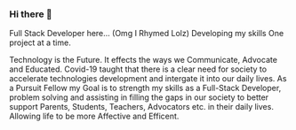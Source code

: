 ### Hi there 👋
Full Stack Developer here... (Omg I Rhymed Lolz) 
Developing my skills One project at a time.

Technology is the Future. 
It effects the ways we Communicate, Advocate and Educated. Covid-19 taught that there is a clear need for society to accelerate technologies development and intergate it into our daily lives. As a Pursuit Fellow my Goal is to strength my skills as a Full-Stack Developer, problem solving and assisting in filling the gaps in our society to better support Parents, Students, Teachers, Advocators etc. in their daily lives. Allowing life to be more Affective and Efficent.

<!--
**KalilahClarke/KalilahClarke** is a ✨ _special_ ✨ repository because its `README.md` (this file) appears on your GitHub profile.

Here are some ideas to get you started:

- 🔭 I’m currently working on ...
- 🌱 I’m currently learning ...
- 👯 I’m looking to collaborate on ...
- 🤔 I’m looking for help with ...
- 💬 Ask me about ...
- 📫 How to reach me: ...
- 😄 Pronouns: ...
- ⚡ Fun fact: ...
-->
